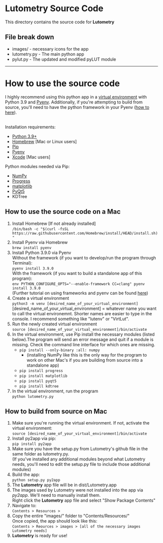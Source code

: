 # Lutometry Source Code
This directory contains the source code for <b>Lutometry</b>

<h2>File break down</h2>
<ul>
  <li>
    images/ - necessary icons for the app
  </li>
  <li>
    lutometry.py - The main python app
  </li>
  <li>
    pylut.py - The updated and modified pyLUT module
  </li>
</ul>
<hr>
<h1>How to use the source code</h1>
I highly recommend using this python app in a <a href = "https://realpython.com/python-virtual-environments-a-primer/">virtual environment</a> with Python 3.9 and <a href = "https://realpython.com/intro-to-pyenv/">Pyenv</a>. Additionally, if you're attempting to build from source, you'll need to have the python framework in your Pyenv (<a href = "https://www.froehlichundfrei.de/blog/2014-11-30-my-transition-to-python3-and-pyenv-goodby-virtualenvwrapper/">how to here</a>).

<br>Installation requirements:
<ul>
  <li>
    <a href = "https://www.python.org/">Python 3.9+</a>
  </li>
  <li>
    <a href = "https://brew.sh/">Homebrew</a> [Mac or Linux users]
  </li>
  <li>
    <a href = "https://pypi.org/project/pip/">Pip</a>
  </li>
  <li>
    <a href = "https://github.com/pyenv/pyenv">Pyenv</a>
  </li>
  <li>
    <a href = "https://developer.apple.com/xcode/">Xcode</a> [Mac users]
  </li>
</ul>

Python modules needed via Pip:
<ul>
  <li>
    <a href = "https://numpy.org/">NumPy</a>
  </li>
  <li>
    <a href = "https://pypi.org/project/progress/">Progress</a>
  </li>
  <li>
    <a href = "https://matplotlib.org/">matplotlib</a>
  </li>
  <li>
    <a href = "https://pypi.org/project/PyQt5/">PyQt5</a>
  </li>
  <li>
    KDTree
  </li>
</ul>

<h2>How to use the source code on a Mac</h2>

<ol>
  <li>
    Install Homebrew [If not already installed]
    <br><code>/bin/bash -c "$(curl -fsSL https://raw.githubusercontent.com/Homebrew/install/HEAD/install.sh)"</code>
  </li>
  <li>
    Install Pyenv via Homebrew
    <br><code>brew install pyenv</code>
  </li>
  <li>
    Install Python 3.9.0 via Pyenv
    <br>Without the framework (if you want to develop/run the program through Terminal):
    <br><code>pyenv install 3.9.0</code>
    <br>With the framework (if you want to build a standalone app of this program):
    <br><code>env PYTHON_CONFIGURE_OPTS="--enable-framework CC=clang" pyenv install 3.9.0</code>
    <br>(Further tutorial on using frameworks and pyenv can be found <a href = "https://www.froehlichundfrei.de/blog/2014-11-30-my-transition-to-python3-and-pyenv-goodby-virtualenvwrapper/">here</a>)
  </li>
  <li>
    Create a virtual environment
    <br><code>python3 -m venv [desired_name_of_your_virtual_environment]</code>
    <br>[desired_name_of_your_virtual_environment] = whatever name you want to call the virtual environemnt. Shorter names are easier to type in the console. I recommend something like "lutenv" or "VirtLut".
  </li>
  <li>
    Run the newly created virtual environment
    <br><code>source [desired_name_of_your_virtual_environment]/bin/activate</code>
  <li>
    In the virtual environment, use Pip install the necessary modules (listed below).The program will send an error message and quit if a module is missing. Check the command line interface for which ones are missing.
    <ul>
      <li>
        <code>pip install --only-binary :all: numpy</code>
        <ul>
          <li>
            (installing NumPy like this is the only way for the program to work on other Mac's if you are building from source into a standalone app)
          </li>
        </ul>
      </li>
      <li>
        <code>pip install progress</code>
      </li>
      <li>
        <code>pip install matplotlib</code>
      </li>
      <li>
        <code>pip install pyqt5</code>
      </li>
      <li>
        <code>pip install kdtree</code>
      </li>
    </ul>
  </li>
  <li>
    In the virtual environment, run the program
    <br><code>python lutometry.py</code>
  </li>
</ol>

<h2>How to build from source on Mac</h2>

<ol>
  <li>
    Make sure you're running the virtual environment. If not, activate the virtual environment:
    <br><code>source [desired_name_of_your_virtual_environment]/bin/activate</code>
  </li>
  <li>
    Install py2app via pip:
    <br><code>pip install py2app</code>
  </li>
  <li>
    Make sure you have the setup.py from Lutometry's github file in the same folder as lutometry.py.
    <br>(If you've installed any additional modules beyond what Lutometry needs, you'll need to edit the setup.py file to include those additional modules)
  </li>
  <li>
    Build the app:
    <br><code>python setup.py py2app</code>
  </li>
  <li>
    The <b>Lutometry</b> app file will be in dist/Lutometry.app
  </li>
  <li>
    The images used by Lutometry were not installed into the app via <i>py2app</i>. We'll need to manually install them.
    <br>Right click the <b>Lutometry</b> app file and select "Show Package Contents"
  </li>
  <li>
    Navigate to:
    <br><code>Contents > Resources ></code>
  </li>
  <li>
    Copy the entire "images/" folder to "Contents/Resources/"
    <br>Once copied, the app should look like this:
    <br><code>Contents > Reources > images > [all of the necessary images Lutometry needs]</code>
  </li>
  <li>
    <b>Lutometry</b> is ready for use!
  </li>
</ol>
  
